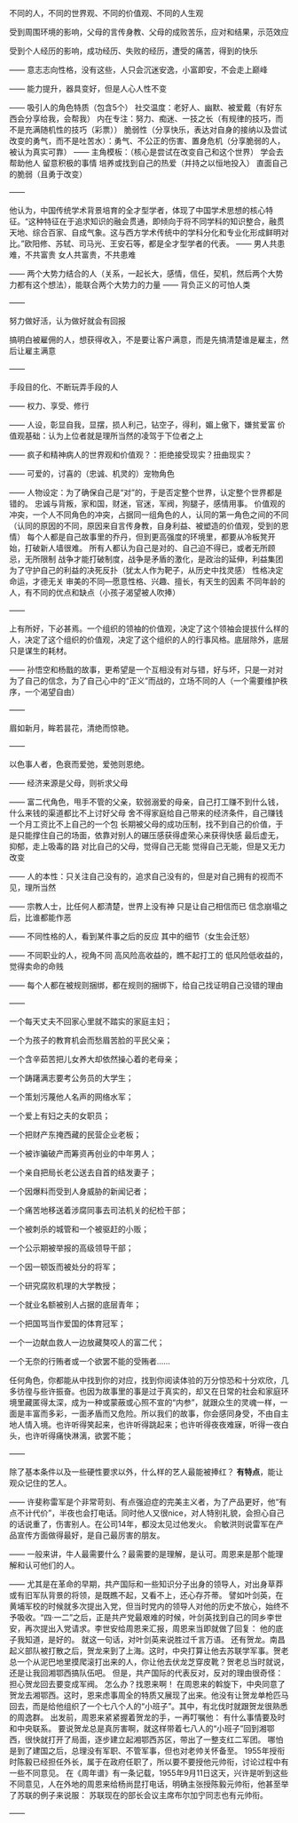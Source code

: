 不同的人，不同的世界观、不同的价值观、不同的人生观

受到周围环境的影响，父母的言传身教、父母的成败苦乐，应对和结果，示范效应

受到个人经历的影响，成功经历、失败的经历，遭受的痛苦，得到的快乐

——
意志志向性格，没有这些，人只会沉迷安逸，小富即安，不会走上巅峰

——
能力提升，器具变好，但是人心人性不变

——
吸引人的角色特质（包含5个）
社交温度：老好人、幽默、被爱戴（有好东西会分享给我，会帮我）
内在专注：努力、痴迷、一技之长（有规律的技巧，而不是充满随机性的技巧（彩票））
脆弱性（分享快乐，表达对自身的接纳以及尝试改变的勇气，而不是吐苦水）：勇气、不公正的伤害、置身危机（分享脆弱的人，被认为真实可靠）
——
主角模板：（核心是尝试在改变自己和这个世界）
学会去帮助他人
留意积极的事情
培养或找到自己的热爱（并持之以恒地投入）
直面自己的脆弱（且勇于改变）

——

他认为，中国传统学术背景培育的全才型学者，体现了中国学术思想的核心特征。“这种特征在于追求知识的融会贯通，即倾向于将不同学科的知识整合，融贯天地、综合百家、自成气象。这与西方学术传统中的学科分化和专业化形成鲜明对比。”欧阳修、苏轼、司马光、王安石等，都是全才型学者的代表。
——
男人共患难，不共富贵
女人共富贵，不共患难

——
两个大势力结合的人（关系，一起长大，感情，信任，契机，然后两个大势力都有这个想法），能联合两个大势力的力量
——
背负正义的可怕人类

——

努力做好活，认为做好就会有回报

搞明白被雇佣的人，想获得收入，不是要让客户满意，而是先搞清楚谁是雇主，然后让雇主满意

——

手段目的化、不断玩弄手段的人

——
权力、享受、修行

——
人设，彰显自我，显摆，损人利己，钻空子，得利，媚上傲下，嫌贫爱富
价值观基础：认为上位者就是理所当然的凌驾于下位者之上

——
疯子和精神病人的世界观和价值观？：拒绝接受现实？扭曲现实？

——
可爱的，讨喜的（忠诚、机灵的）宠物角色

——
人物设定：为了确保自己是“对”的，于是否定整个世界，认定整个世界都是错的。
忠诚与背叛，家和国，财迷，官迷，军阀，狗腿子，感情用事。
价值观的冲突，一个人不同角色的冲突，占据同一组角色的人，认同的第一角色之间的不同（认同的原因的不同，原因来自言传身教，自身利益、被塑造的价值观，受到的恩情）
每个人都是自己故事里的乔丹，但到更高强度的环境里，都要从冷板凳开始，打破新人墙很难。
所有人都认为自己是对的、自己迫不得已，或者无所顾忌，无所限制
战争才能打破制度，战争是矛盾的激化，是政治的延伸，利益集团为了守护自己的利益的决死反扑（犹太人作为靶子，从历史中找灵感）
性格决定命运，才德无关
审美的不同—愿意性格、兴趣、擅长，有天生的因素
不同年龄的人，有不同的优点和缺点（小孩子渴望被人吹捧）

——

上有所好，下必甚焉。一个组织的领袖的价值观，决定了这个领袖会提拔什么样的人，决定了这个组织的价值观，决定了这个组织的人的行事风格。底层除外，底层只是谋生的耗材。

——
孙悟空和杨戬的故事，更希望是一个互相没有对与错，好与坏，只是一对对为了自己的信念，为了自己心中的“正义”而战的，立场不同的人（一个需要维护秩序，一个渴望自由）

——

眉如新月，眸若昙花，清绝而惊艳。

——

以色事人者，色衰而爱弛，爱弛则恩绝。

——
经济来源是父母，则祈求父母

——
富二代角色，甩手不管的父亲，软弱溺爱的母亲，自己打工赚不到什么钱，什么来钱的渠道都比不上讨好父母
舍不得家庭给自己带来的经济条件，自己赚钱一个月工资比不上自己的一个包
长期被父母的成功压制，找不到自己的价值，于是只能撑住自己的场面，依靠对别人的碾压感获得虚荣心来获得快感
最后虚无，抑郁，走上吸毒的路
对比自己的父母，觉得自己无能
觉得自己无能，但是又无力改变

——
人的本性：只关注自己没有的，追求自己没有的，但是对自己拥有的视而不见，理所当然

——
宗教人士，比任何人都清楚，世界上没有神
只是让自己相信而已
信念崩塌之后，比谁都能作恶

——
不同性格的人，看到某件事之后的反应
其中的细节（女生会迁怒）

——
不同职业的人，视角不同
高风险高收益的，瞧不起打工的
低风险低收益的，觉得卖命的命贱

——
每个人都在被规则捆绑，都在规则的捆绑下，给自己找证明自己没错的理由

——

一个每天丈夫不回家心里就不踏实的家庭主妇；

一个为孩子的教育机会而愁眉苦脸的平民父亲；

一个含辛茹苦把儿女养大却依然操心着的老母亲；

一个踌躇满志要考公务员的大学生；

一个策划污蔑他人名声的网络水军；

一个爱上有妇之夫的女职员；

一个把财产东掩西藏的民营企业老板；

一个被诈骗破产而筹资再创业的中年男人；

一个亲自把局长老公送去自首的结发妻子；

一个因爆料而受到人身威胁的新闻记者；

一个痛苦地移送着涉腐同事去司法机关的纪检干部；

一个被刺杀的城管和一个被驱赶的小贩；

一个公示期被举报的高级领导干部；

一个因一顿饭而被处分的将军；

一个研究腐败机理的大学教授；

一个就业名额被别人占据的底层青年；

一个把国骂当作爱国的体育冠军；

一个一边献血救人一边放藏獒咬人的富二代；

一个无奈的行贿者或一个欲罢不能的受贿者……

任何角色，你都能从中找到你的对应，找到你阅读体验的万分惊恐和十分欢欣，几多彷徨与些许振奋。也因为故事里的事是过于真实的，却又在日常的社会和家庭环境里藏匿得太深，成为一种或蒙蔽或心照不宣的“内参”，就跟众生的灵魂一样，一面是丰富而多彩，一面矛盾而又危险。所以我们的故事，你会感同身受，不由自主地人情入境。也许听得笑起来，也许听得跳起来；也许听得夜夜难寐，听得一夜白头，也许听得痛快淋漓，欲罢不能；

——

除了基本条件以及一些硬性要求以外，什么样的艺人最能被捧红？
**有特点**，能让观众记住的艺人。

——
许斐称雷军是个非常苛刻、有点强迫症的完美主义者，为了产品更好，他“有点不计代价”，半夜也会打电话。同时他人又很nice，对人特别礼貌，会担心自己的话说重了，伤害别人。在公司14年，都没太见过他发火。
俞敏洪则说雷军在产品宣传方面做得最好，是自己最厉害的朋友。

——
一般来讲，牛人最需要什么？最需要的是理解，是认可。周恩来是那个能理解和认可他们的人。

——
尤其是在革命的早期，共产国际和一些知识分子出身的领导人，对出身草莽或有旧军队背景的将领，是既瞧不起，又看不上，还心存芥蒂。
譬如叶剑英，在黄埔军校的时候就多次提出入党，但当时党内的领导人对他的历史不放心，始终不予吸收。“四·一二”之后，正是共产党最艰难的时候，叶剑英找到自己的同乡李世安，再次提出入党请求。李世安给周恩来汇报，周恩来当即就做了回复：
他的底子我知道，是好的。
就这一句话，对叶剑英来说胜过千言万语。
还有贺龙。南昌起义部队被打散之后，贺龙来到了上海。这时，中央打算让他去苏联学军事。贺老总一个从泥巴地里摸爬滚打出来的人，你让他去伏龙芝穿皮靴？贺老总当时就说，还是让我回湘鄂西搞队伍吧。
但是，共产国际的代表反对，反对的理由很奇怪：担心贺龙回去要变成军阀。
怎么办？找恩来啊！
在周恩来的斡旋下，中央同意了贺龙去湘鄂西。这时，恩来虑事周全的特质又展现了出来。他没有让贺龙单枪匹马回去，而是给他组织了一个七八个人的“小班子”。其中，有北伐时就跟贺龙很熟悉的周逸群。
出发前，周恩来紧紧握着贺龙的手，一再叮嘱他：
有什么事情要及时和中央联系。
要说贺龙总是真厉害啊，就这样带着七八人的“小班子”回到湘鄂西，很快就打开了局面，逐步建立起湘鄂西苏区，带出了一整支红二军团。
哪怕是到了建国之后，总理没有军职、不管军事，但也对老帅关怀备至。
1955年授衔时陈毅已经担任外长，属于在政府任职了，所以要不要授他元帅衔，讨论过程中有一些不同意见。
在《周年谱》有一条记载，1955年9月11日这天，兴许是听到这些不同意见，人在外地的周恩来给杨尚昆打电话，明确主张授陈毅元帅衔，他甚至举了苏联的例子来说服：
苏联现在的部长会议主席布尔加宁同志也有元帅衔。

——

